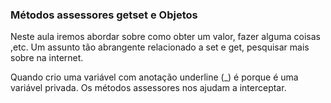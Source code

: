### Métodos assessores getset e Objetos

Neste aula iremos abordar sobre como obter um valor, fazer alguma coisas ,etc.
Um assunto tão abrangente relacionado a set e get, pesquisar mais sobre na internet.

Quando crio uma variável com anotação underline (\_) é porque é uma variável privada.
Os métodos assessores nos ajudam a interceptar.
